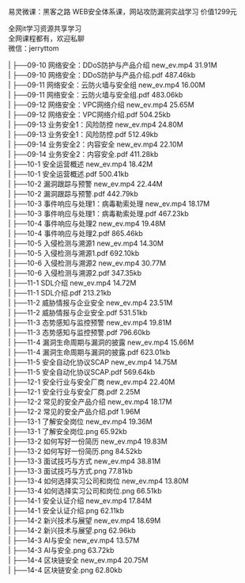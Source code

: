 易灵微课：黑客之路 WEB安全体系课，网站攻防漏洞实战学习 价值1299元

全网it学习资源共享学习<br>全网课程都有，欢迎私聊<br>微信：jerryttom<br>

| ├──09-10 网络安全：DDoS防护与产品介绍 new_ev.mp4 31.91M<br> | ├──09-10 网络安全：DDoS防护与产品介绍.pdf 487.46kb<br> | ├──09-11 网络安全：云防火墙与安全组 new_ev.mp4 16.00M<br> | ├──09-11 网络安全：云防火墙与安全组.pdf 483.06kb<br> | ├──09-12 网络安全：VPC网络介绍 new_ev.mp4 25.65M<br> | ├──09-12 网络安全：VPC网络介绍.pdf 504.25kb<br> | ├──09-13 业务安全1：风险防控 new_ev.mp4 24.80M<br> | ├──09-13 业务安全1：风险防控.pdf 512.49kb<br> | ├──09-14 业务安全2：内容安全 new_ev.mp4 22.10M<br> | ├──09-14 业务安全2：内容安全.pdf 411.28kb<br> | ├──10-1 安全运营概述 new_ev.mp4 18.42M<br> | ├──10-1 安全运营概述.pdf 500.41kb<br> | ├──10-2 漏洞跟踪与预警 new_ev.mp4 22.44M<br> | ├──10-2 漏洞跟踪与预警.pdf 442.79kb<br> | ├──10-3 事件响应与处理1：病毒勒索处理 new_ev.mp4 18.17M<br> | ├──10-3 事件响应与处理1：病毒勒索处理.pdf 467.23kb<br> | ├──10-4 事件响应与处理2 new_ev.mp4 19.48M<br> | ├──10-4 事件响应与处理2.pdf 865.46kb<br> | ├──10-5 入侵检测与溯源1 new_ev.mp4 14.30M<br> | ├──10-5 入侵检测与溯源1.pdf 692.10kb<br> | ├──10-6 入侵检测与溯源2 new_ev.mp4 30.77M<br> | ├──10-6 入侵检测与溯源2.pdf 347.35kb<br> | ├──11-1 SDL介绍 new_ev.mp4 14.72M<br> | ├──11-1 SDL介绍.pdf 213.21kb<br> | ├──11-2 威胁情报与企业安全 new_ev.mp4 23.51M<br> | ├──11-2 威胁情报与企业安全.pdf 531.51kb<br> | ├──11-3 态势感知与监控预警 new_ev.mp4 19.81M<br> | ├──11-3 态势感知与监控预警.pdf 796.60kb<br> | ├──11-4 漏洞生命周期与漏洞的披露 new_ev.mp4 15.66M<br> | ├──11-4 漏洞生命周期与漏洞的披露.pdf 623.01kb<br> | ├──11-5 安全自动化协议SCAP new_ev.mp4 14.75M<br> | ├──11-5 安全自动化协议SCAP.pdf 569.64kb<br> | ├──12-1 安全行业与安全厂商 new_ev.mp4 22.40M<br> | ├──12-1 安全行业与安全厂商.pdf 2.25M<br> | ├──12-2 常见的安全产品介绍 new_ev.mp4 18.17M<br> | ├──12-2 常见的安全产品介绍.pdf 1.96M<br> | ├──13-1 了解安全岗位 new_ev.mp4 19.36M<br> | ├──13-1 了解安全岗位.png 65.92kb<br> | ├──13-2 如何写好一份简历 new_ev.mp4 19.83M<br> | ├──13-2 如何写好一份简历.png 84.52kb<br> | ├──13-3 面试技巧与方式 new_ev.mp4 38.81M<br> | ├──13-3 面试技巧与方式.png 77.81kb<br> | ├──13-4 如何选择实习公司和岗位 new_ev.mp4 13.80M<br> | ├──13-4 如何选择实习公司和岗位.png 66.51kb<br> | ├──14-1 安全认证介绍 new_ev.mp4 17.84M<br> | ├──14-1 安全认证介绍.png 62.11kb<br> | ├──14-2 新兴技术与展望 new_ev.mp4 18.69M<br> | ├──14-2 新兴技术与展望.png 62.96kb<br> | ├──14-3 AI与安全 new_ev.mp4 13.57M<br> | ├──14-3 AI与安全.png 63.72kb<br> | ├──14-4 区块链安全 new_ev.mp4 20.75M<br> | ├──14-4 区块链安全.png 62.80kb